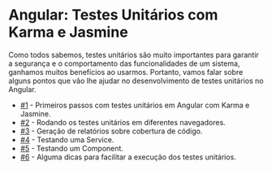 # Angular: Testes Unitários com Karma e Jasmine

Como todos sabemos, testes unitários são muito importantes para garantir a segurança e o comportamento das funcionalidades de um sistema, ganhamos muitos benefícios ao usarmos. Portanto, vamos falar sobre alguns pontos que vão lhe ajudar no desenvolvimento de testes unitários no Angular.

- [#1](https://github.com/abreu-dev/angular-unit-test/tree/pagina/1) - Primeiros passos com testes unitários em Angular com Karma e Jasmine.
- [#2](https://github.com/abreu-dev/angular-unit-test/tree/pagina/2) - Rodando os testes unitários em diferentes navegadores.
- [#3](https://github.com/abreu-dev/angular-unit-test/tree/pagina/3) - Geração de relatórios sobre cobertura de código.
- [#4](https://github.com/abreu-dev/angular-unit-test/tree/pagina/4) - Testando uma Service.
- [#5](https://github.com/abreu-dev/angular-unit-test/tree/pagina/5) - Testando um Component.
- [#6](https://github.com/abreu-dev/angular-unit-test/tree/pagina/6) - Alguma dicas para facilitar a execução dos testes unitários.

